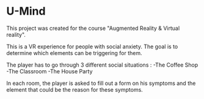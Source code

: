 # U-Mind
This project was created for the course "Augmented Reality &amp; Virtual reality".

This is a VR experience for people with social anxiety. The goal is to determine which elements can be triggering for them. 

The player has to go through 3 different social situations :
-The Coffee Shop
-The Classroom
-The House Party

In each room, the player is asked to fill out a form on his symptoms and the element that could be the reason for these symptoms. 
